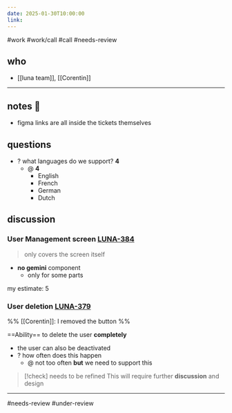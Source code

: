 ```yaml
---
date: 2025-01-30T10:00:00
link:
---
```

#work #work/call #call #needs-review

## who
- [[luna team]], [[Corentin]]
---
## notes 📔
 - figma links are all inside the tickets themselves 

## questions
- ? what languages do we support? **4**
	- @ **4** 
		- English 
		- French
		- German
		- Dutch

## discussion

### User **Management** screen [LUNA-384](https://avivgroup.atlassian.net/browse/LUNA-384)
> only covers the screen itself

- **no gemini** component
	- only for some parts

my estimate: 5
### User deletion [LUNA-379](https://avivgroup.atlassian.net/browse/LUNA-379)
%% [[Corentin]]: I removed the button  %%

==Ability== to delete the user **completely**

- the user can also be deactivated
- ? how often does this happen
	- @ not too often **but** we need to support this

> [!check] needs to be refined
> This will require further **discussion** and design

___
#needs-review #under-review
